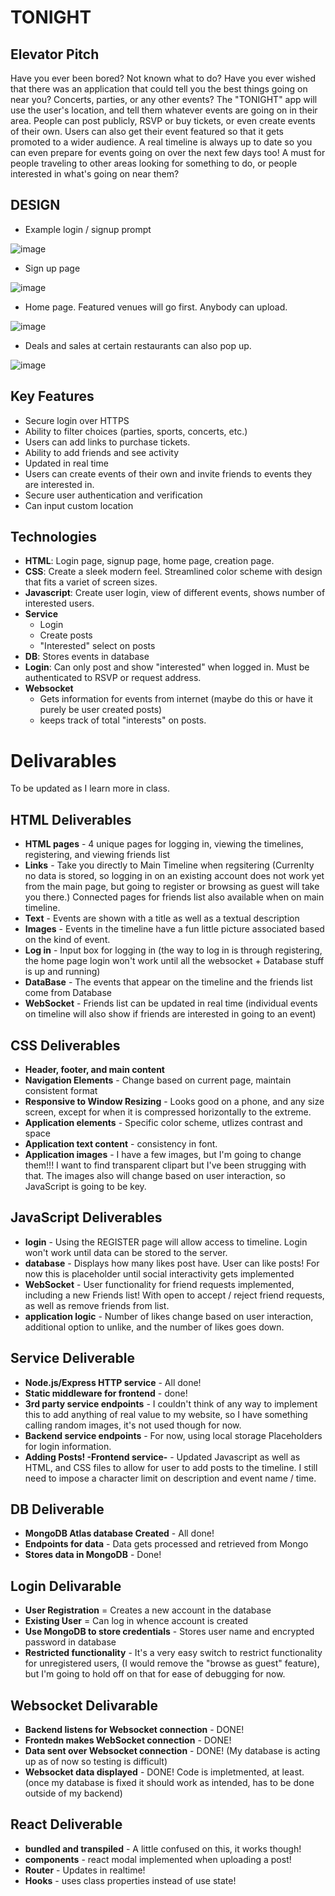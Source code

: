 # TONIGHT #

## Elevator Pitch ##
Have you ever been bored? Not known what to do? Have you ever wished that there was an application that could tell you the best things going on near you? Concerts, parties, or any other events? The "TONIGHT" app will use the user's location, and tell them whatever events are going on in their area. People can post publicly, RSVP or buy tickets, or even create events of their own. Users can also get their event featured so that it gets promoted to a wider audience. A real timeline is always up to date so you can even prepare for events going on over the next few days too! A must for people traveling to other areas looking for something to do, or people interested in what's going on near them?

## DESIGN ##

+ Example login / signup prompt

![image](https://github.com/DapDerDapy/startup/assets/122426857/153d6b43-946a-4e84-8002-5890a93e79f4)

+ Sign up page

![image](https://github.com/DapDerDapy/startup/assets/122426857/13d4fef0-5fd9-4376-b064-dd408c37ca42)

+ Home page. Featured venues will go first. Anybody can upload.

![image](https://github.com/DapDerDapy/startup/assets/122426857/11d2a544-9b35-4466-833b-0d58faba38a6)

+ Deals and sales at certain restaurants can also pop up.

![image](https://github.com/DapDerDapy/startup/assets/122426857/7faa0528-e742-4508-b2b0-01ef78d974f5)


## Key Features ##
+ Secure login over HTTPS
+ Ability to filter choices (parties, sports, concerts, etc.)
+ Users can add links to purchase tickets.
+ Ability to add friends and see activity
+ Updated in real time
+ Users can create events of their own and invite friends to events they are interested in.
+ Secure user authentication and verification
+ Can input custom location

## Technologies ##
+ **HTML**: Login page, signup page, home page, creation page.
+ **CSS**: Create a sleek modern feel. Streamlined color scheme with design that fits a variet of screen sizes.
+ **Javascript**: Create user login, view of different events, shows number of interested users.
+ **Service**
  - Login
  - Create posts
  - "Interested" select on posts
+ **DB**: Stores events in database
+ **Login**: Can only post and show "interested" when logged in. Must be authenticated to RSVP or request address.
+ **Websocket**
  - Gets information for events from internet (maybe do this or have it purely be user created posts)
  - keeps track of total "interests" on posts.
 
# Delivarables #
To be updated as I learn more in class.

## HTML Deliverables ##
+ **HTML pages** - 4 unique pages for logging in, viewing the timelines, registering, and viewing friends list
+ **Links** - Take you directly to Main Timeline when regsitering (Currenlty no data is stored, so logging in on an existing account does not work yet from the main page, but going to register or browsing as guest will take you there.) Connected pages for friends list also available when on main timeline.
+ **Text** - Events are shown with a title as well as a textual description
+ **Images** - Events in the timeline have a fun little picture associated based on the kind of event.
+ **Log in** - Input box for logging in (the way to log in is through registering, the home page login won't work until all the websocket + Database stuff is up and running)
+ **DataBase** - The events that appear on the timeline and the friends list come from Database
+ **WebSocket** - Friends list can be updated in real time (individual events on timeline will also show if friends are interested in going to an event)


## CSS Deliverables ##
+ **Header, footer, and main content**
+ **Navigation Elements** - Change based on current page, maintain consistent format
+ **Responsive to Window Resizing** - Looks good on a phone, and any size screen, except for when it is compressed horizontally to the extreme.
+ **Application elements** - Specific color scheme, utlizes contrast and space
+ **Application text content** - consistency in font.
+ **Application images** - I have a few images, but I'm going to change them!!! I want to find transparent clipart but I've been strugging with that. The images also will change based on user interaction, so JavaScript is going to be key.


## JavaScript Deliverables ##
+ **login** - Using the REGISTER page will allow access to timeline. Login won't work until data can be stored to the server.
+ **database** - Displays how many likes post have. User can like posts! For now this is placeholder until social interactivity gets implemented
+ **WebSocket** - User functionality for friend requests implemented, including a new Friends list! With open to accept / reject friend requests, as well as remove friends from list.
+ **application logic** - Number of likes change based on user interaction, additional option to unlike, and the number of likes goes down.


## Service Deliverable ##
+ **Node.js/Express HTTP service** - All done!
+ **Static middleware for frontend** - done!
+ **3rd party service endpoints** -  I couldn't think of any way to implement this to add anything of real value to my website, so I have something calling random images, it's not used though for now.
+ **Backend service endpoints** - For now, using local storage Placeholders for login information. 
+ **Adding Posts! -Frontend service-** - Updated Javascript as well as HTML, and CSS files to allow for user to add posts to the timeline. I still need to impose a character limit on description and event name / time.

## DB Deliverable ##
+ **MongoDB Atlas database Created** - All done!
+ **Endpoints for data** - Data gets processed and retrieved from Mongo
+ **Stores data in MongoDB** - Done!

## Login Delivarable ##
+ **User Registration** = Creates a new account in the database
+ **Existing User** = Can log in whence account is created
+ **Use MongoDB to store credentials** - Stores user name and encrypted password in database
+ **Restricted functionality** - It's a very easy switch to restrict functionality for unregistered users, (I would remove the "browse as guest" feature), but I'm going to hold off on that for ease of debugging for now.

## Websocket Delivarable ##
+ **Backend listens for Websocket connection** - DONE!
+ **Frontedn makes WebSocket connection** - DONE!
+ **Data sent over Websocket connection** - DONE! (My database is acting up as of now so testing is difficult)
+ **Websocket data displayed** - DONE! Code is impletmented, at least. (once my database is fixed it should work as intended, has to be done outside of my backend)

## React Deliverable ##
+ **bundled and transpiled** - A little confused on this, it works though!
+ **components** - react modal implemented when uploading a post!
+ **Router** - Updates in realtime!
+ **Hooks** - uses class properties instead of use state!
